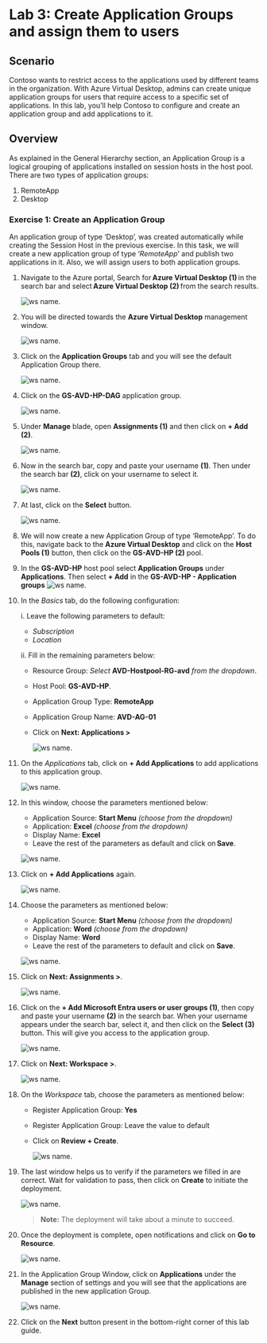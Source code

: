 # Lab 3: Create Application Groups and assign them to users

## **Scenario**

Contoso wants to restrict access to the applications used by different teams in the organization. With Azure Virtual Desktop, admins can create unique application groups for users that require access to a specific set of applications. In this lab, you’ll help Contoso to configure and create an application group and add applications to it.

## **Overview**

As explained in the General Hierarchy section, an Application Group is a logical grouping of applications installed on session hosts in the host pool. There are two types of application groups: 

1. RemoteApp 
2. Desktop 

### Exercise 1: Create an Application Group

An application group of type ‘Desktop’, was created automatically while creating the Session Host in the previous exercise. In this task, we will create a new application group of type ‘*RemoteApp*’ and publish two applications in it. Also, we will assign users to both application groups.

1. Navigate to the Azure portal, Search for **Azure Virtual Desktop (1)** in the search bar and select **Azure Virtual Desktop (2)** from the search results.

   ![ws name.](media/2avd1.png)

1. You will be directed towards the **Azure Virtual Desktop** management window.  

   ![ws name.](media-1/Ex3-task1-step2.png)

1. Click on the **Application Groups** tab and you will see the default Application Group there. 

   ![ws name.](media-2/applicationgroup.png)
   
1. Click on the **GS-AVD-HP-DAG** application group.

   ![ws name.](media-2/gsavd.png)
      
1. Under **Manage** blade, open **Assignments (1)** and then click on **+ Add (2)**. 

   ![ws name.](media-2/assignments.png)   
 
1. Now in the search bar, copy and paste your username **<inject key="AzureAdUserEmail" /> (1)**. Then under the search bar **(2)**, click on your username to select it.

   ![ws name.](media/w7.png)
   
1. At last, click on the **Select** button. 
 
   ![ws name.](media/w6.png) 
 
1. We will now create a new Application Group of type ‘RemoteApp’. To do this, navigate back to the **Azure Virtual Desktop** and click on the **Host Pools (1)** button, then click on the **GS-AVD-HP (2)** pool.

1. In the **GS-AVD-HP** host pool select **Application Groups** under **Applications**. Then select **+ Add** in the **GS-AVD-HP - Application groups**
  ![ws name.](media-2/lab3-2.png)

1. In the *Basics* tab, do the following configuration: 

   i. Leave the following parameters to default:
   
      - *Subscription*
      - *Location*
         
   ii. Fill in the remaining parameters below:  
   
      - Resource Group: *Select* **AVD-Hostpool-RG-avd** *from the dropdown*.
      - Host Pool: **GS-AVD-HP**.
      - Application Group Type: **RemoteApp** 
      - Application Group Name: **AVD-AG-01**
      - Click on **Next: Applications >**

         ![ws name.](media/next.png)

1. On the *Applications* tab, click on **+ Add Applications** to add applications to this application group.

   ![ws name.](media/ag1.png)

1. In this window, choose the parameters mentioned below: 

    - Application Source: **Start Menu** *(choose from the dropdown)*  
    - Application: **Excel** *(choose from the dropdown)* 
    - Display Name: **Excel**
    - Leave the rest of the parameters as default and click on **Save**.
   
    ![ws name.](media-1/Ex3-task1-step11.png)
 
1. Click on **+ Add Applications** again. 

   ![ws name.](media/ag2.png)

1. Choose the parameters as mentioned below: 

    - Application Source: **Start Menu** *(choose from the dropdown)*   
    - Application: **Word** *(choose from the dropdown)*
    - Display Name: **Word**    
    - Leave the rest of the parameters to default and click on **Save**.  
   
   ![ws name.](media-1/Ex3-task1-step13.png)

1. Click on **Next: Assignments >**.

   ![ws name.](media/ag3.png)

1. Click on the **+ Add Microsoft Entra users or user groups (1)**, then copy and paste your username **<inject key="AzureAdUserEmail" />** **(2)** in the search bar. When your username appears under the search bar, select it, and then click on the **Select (3)** button. This will give you access to the application group.
 
   ![ws name.](media/L3-E1-S16.png)

1. Click on **Next: Workspace >**.

   ![ws name.](media/ag6.png)

1. On the *Workspace* tab, choose the parameters as mentioned below:  

    - Register Application Group: **Yes**
    - Register Application Group: Leave the value to default
    - Click on **Review + Create**.

      ![ws name.](media/reviewcreate.png)

1. The last window helps us to verify if the parameters we filled in are correct. Wait for validation to pass, then click on **Create** to initiate the deployment. 

   ![ws name.](media/create.png)

    >**Note:** The deployment will take about a minute to succeed.

1. Once the deployment is complete, open notifications and click on **Go to Resource**. 

   ![ws name.](media/81.png)

1. In the Application Group Window, click on **Applications** under the **Manage** section of settings and you will see that the applications are published in the new application Group. 

   ![ws name.](media/applications.png)

1. Click on the **Next** button present in the bottom-right corner of this lab guide. 
